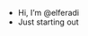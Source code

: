 - Hi, I’m @elferadi
- Just starting out 

<!---
elferadi/elferadi is a ✨ special ✨ repository because its `README.md` (this file) appears on your GitHub profile.
You can click the Preview link to take a look at your changes.
--->
